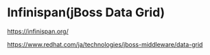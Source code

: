 # Infinispan(jBoss Data Grid)

https://infinispan.org/

https://www.redhat.com/ja/technologies/jboss-middleware/data-grid
